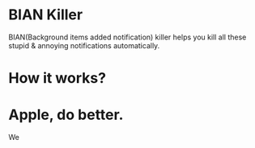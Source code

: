 #  BIAN Killer

BIAN(Background items added notification) killer helps you kill all these stupid & annoying notifications automatically.

# How it works?

# Apple, do better.
We 
